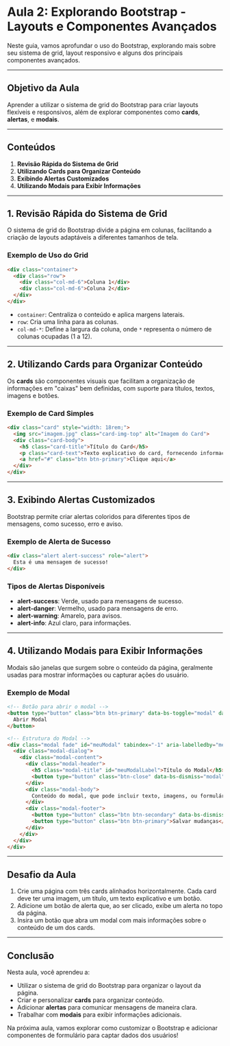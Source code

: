 # Aula 2: Explorando Bootstrap - Layouts e Componentes Avançados

Neste guia, vamos aprofundar o uso do Bootstrap, explorando mais sobre seu sistema de grid, layout responsivo e alguns dos principais componentes avançados.

---

## Objetivo da Aula
Aprender a utilizar o sistema de grid do Bootstrap para criar layouts flexíveis e responsivos, além de explorar componentes como **cards**, **alertas**, e **modais**.

---

## Conteúdos

1. **Revisão Rápida do Sistema de Grid**
2. **Utilizando Cards para Organizar Conteúdo**
3. **Exibindo Alertas Customizados**
4. **Utilizando Modais para Exibir Informações**

---

## 1. Revisão Rápida do Sistema de Grid

O sistema de grid do Bootstrap divide a página em colunas, facilitando a criação de layouts adaptáveis a diferentes tamanhos de tela.

### Exemplo de Uso do Grid

```html
<div class="container">
  <div class="row">
    <div class="col-md-6">Coluna 1</div>
    <div class="col-md-6">Coluna 2</div>
  </div>
</div>
```

- `container`: Centraliza o conteúdo e aplica margens laterais.
- `row`: Cria uma linha para as colunas.
- `col-md-*`: Define a largura da coluna, onde `*` representa o número de colunas ocupadas (1 a 12).

---

## 2. Utilizando Cards para Organizar Conteúdo

Os **cards** são componentes visuais que facilitam a organização de informações em "caixas" bem definidas, com suporte para títulos, textos, imagens e botões.

### Exemplo de Card Simples

```html
<div class="card" style="width: 18rem;">
  <img src="imagem.jpg" class="card-img-top" alt="Imagem do Card">
  <div class="card-body">
    <h5 class="card-title">Título do Card</h5>
    <p class="card-text">Texto explicativo do card, fornecendo informações adicionais.</p>
    <a href="#" class="btn btn-primary">Clique aqui</a>
  </div>
</div>
```

---

## 3. Exibindo Alertas Customizados

Bootstrap permite criar alertas coloridos para diferentes tipos de mensagens, como sucesso, erro e aviso.

### Exemplo de Alerta de Sucesso

```html
<div class="alert alert-success" role="alert">
  Esta é uma mensagem de sucesso!
</div>
```

### Tipos de Alertas Disponíveis

- **alert-success**: Verde, usado para mensagens de sucesso.
- **alert-danger**: Vermelho, usado para mensagens de erro.
- **alert-warning**: Amarelo, para avisos.
- **alert-info**: Azul claro, para informações.

---

## 4. Utilizando Modais para Exibir Informações

Modais são janelas que surgem sobre o conteúdo da página, geralmente usadas para mostrar informações ou capturar ações do usuário.

### Exemplo de Modal

```html
<!-- Botão para abrir o modal -->
<button type="button" class="btn btn-primary" data-bs-toggle="modal" data-bs-target="#meuModal">
  Abrir Modal
</button>

<!-- Estrutura do Modal -->
<div class="modal fade" id="meuModal" tabindex="-1" aria-labelledby="meuModalLabel" aria-hidden="true">
  <div class="modal-dialog">
    <div class="modal-content">
      <div class="modal-header">
        <h5 class="modal-title" id="meuModalLabel">Título do Modal</h5>
        <button type="button" class="btn-close" data-bs-dismiss="modal" aria-label="Fechar"></button>
      </div>
      <div class="modal-body">
        Conteúdo do modal, que pode incluir texto, imagens, ou formulários.
      </div>
      <div class="modal-footer">
        <button type="button" class="btn btn-secondary" data-bs-dismiss="modal">Fechar</button>
        <button type="button" class="btn btn-primary">Salvar mudanças</button>
      </div>
    </div>
  </div>
</div>
```

---

## Desafio da Aula

1. Crie uma página com três cards alinhados horizontalmente. Cada card deve ter uma imagem, um título, um texto explicativo e um botão.
2. Adicione um botão de alerta que, ao ser clicado, exibe um alerta no topo da página.
3. Insira um botão que abra um modal com mais informações sobre o conteúdo de um dos cards.

---

## Conclusão

Nesta aula, você aprendeu a:
- Utilizar o sistema de grid do Bootstrap para organizar o layout da página.
- Criar e personalizar **cards** para organizar conteúdo.
- Adicionar **alertas** para comunicar mensagens de maneira clara.
- Trabalhar com **modais** para exibir informações adicionais.

Na próxima aula, vamos explorar como customizar o Bootstrap e adicionar componentes de formulário para captar dados dos usuários!

